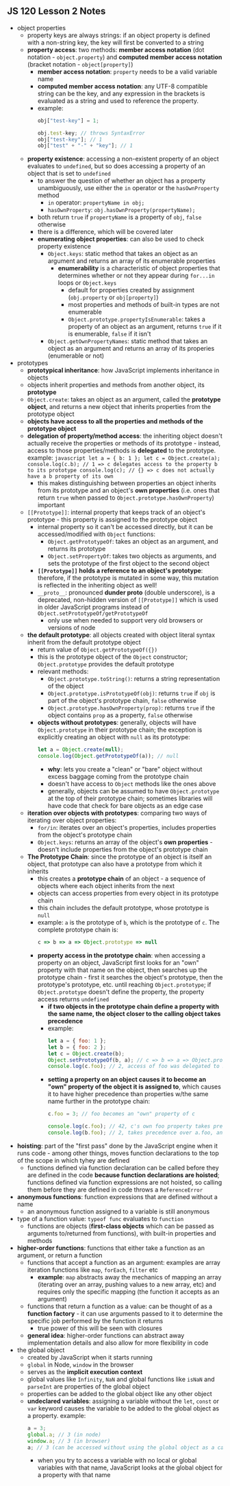 ## JS 120 Lesson 2 Notes ##

- object properties
    - property keys are always strings: if an object property is defined with a non-string key, the key will first be converted to a string
    - **property access**: two methods: **member access notation** (dot notation - `object.property`) and **computed member access notation** (bracket notation - `object[property]`)
        - **member access notation**: `property` needs to be a valid variable name
        - **computed member access notation**: any UTF-8 compatible string can be the key, and any expression in the brackets is evaluated as a string and used to reference the property.
        - example:
            ```javascript
            obj["test-key"] = 1;

            obj.test-key; // throws SyntaxError
            obj["test-key"]; // 1
            obj["test" + "-" + "key"]; // 1
            ```
    - **property existence**: accessing a non-existent property of an object evaluates to `undefined`, but so does accessing a property of an object that is set to `undefined`
        - to answer the question of whether an object has a property unambiguously, use either the `in` operator or the `hasOwnProperty` method
            - `in` operator: `propertyName in obj;`
            - `hasOwnProperty`: `obj.hasOwnProperty(propertyName);`
        - both return `true` if `propertyName` is a property of `obj`, `false` otherwise
        - there is a difference, which will be covered later
        - **enumerating object properties**: can also be used to check property existence
            - `Object.keys`: static method that takes an object as an argument and returns an array of its enumerable properties
                - **enumerability** is a characteristic of object properties that determines whether or not they appear during `for...in` loops or `Object.keys`
                    - default for properties created by assignment (`obj.property` or `obj[property]`)
                    - most properties and methods of built-in types are not enumerable
                    - `Object.prototype.propertyIsEnumerable`: takes a property of an object as an argument, returns `true` if it is enumerable, `false` if it isn't
            - `Object.getOwnPropertyNames`: static method that takes an object as an argument and returns an array of its properies (enumerable or not)
- prototypes
    - **prototypical inheritance**: how JavaScript implements inheritance in objects
    - objects inherit properties and methods from another object, its **prototype**
    - `Object.create`: takes an object as an argument, called the **prototype object**, and returns a new object that inherits properties from the prototype object
    - **objects have access to all the properties and methods of the prototype object**
    - **delegation of property/method access**: the inheriting object doesn't actually receive the properties or methods of its prototype - instead, access to those properties/methods is **delegated** to the prototype. example:
          ```javascript
          let a = { b: 1 };
          let c = Object.create(a);
          console.log(c.b); // 1 => c delegates access to the property b to its prototype
          console.log(c); // {} => c does not actually have a b property of its own
          ```
        - this makes distinguishing between properties an object inherits from its prototype and an object's **own properties** (i.e. ones that return `true` when passed to `Object.prototype.hasOwnProperty`) important
    - `[[Prototype]]`: internal property that keeps track of an object's prototype - this property is assigned to the prototype object
        - internal property so it can't be accessed directly, but it can be accessed/modified with `Object` functions:
            - `Object.getPrototypeOf`: takes an object as an argument, and returns its prototype
            - `Object.setPropertyOf`: takes two objects as arguments, and sets the prototype of the first object to the second object
        - **`[[Prototype]]` holds a reference to an object's prototype**: therefore, if the prototype is mutated in some way, this mutation is reflected in the inheriting object as well!
        - `__proto__`: pronounced **dunder proto** (double underscore), is a deprecated, non-hidden version of `[[Prototype]]` which is used in older JavaScript programs instead of `Object.setPrototypeOf/getPrototypeOf`
            - only use when needed to support very old browsers or versions of node
    - **the default prototype**: all objects created with object literal syntax inherit from the default prototype object
        - return value of `Object.getPrototypeOf({})`
        - this is the prototype object of the `Object` constructor; `Object.prototype` provides the default prototype
        - relevant methods:
            - `Object.prototype.toString()`: returns a string representation of the object
            - `Object.prototype.isPrototypeOf(obj)`: returns `true` if `obj` is part of the object's prototype chain, `false` otherwise
            - `Object.prototype.hasOwnProperty(prop)`: returns `true` if the object contains `prop` as a property, `false` otherwise
        - **objects without prototypes**: generally, objects will have `Object.prototype` in their prototype chain; the exception is explicitly creating an object with `null` as its prototype:
            ```javascript
            let a = Object.create(null);
            console.log(Object.getPrototypeOf(a)); // null
            ```
            - **why**: lets you create a "clean" or "bare" object without excess baggage coming from the prototype chain
            - doesn't have access to `Object` methods like the ones above
            - generally, objects can be assumed to have `Object.prototype` at the top of their prototype chain; sometimes libraries will have code that check for bare objects as an edge case
    - **iteration over objects with prototypes**: comparing two ways of iterating over object properties:
        - `for/in`: iterates over an object's properties, includes properties from the object's prototype chain
        - `Object.keys`: returns an array of the object's **own properties** - doesn't include properties from the object's prototype chain
    - **The Prototype Chain**: since the prototype of an object is itself an object, that prototype can also have a prototype from which it inherits
        - this creates a **prototype chain** of an object - a sequence of objects where each object inherits from the next
        - objects can access properties from every object in its prototype chain
        - this chain includes the default prototype, whose prototype is `null`
        - example: `a` is the prototype of `b`, which is the prototype of `c`. The complete prototype chain is:
            ```javascript
            c => b => a => Object.prototype => null
            ```
        - **property access in the prototype chain**: when accessing a property on an object, JavaScript first looks for an "own" property with that name on the object, then searches up the prototype chain - first it searches the object's prototype, then the prototype's prototype, etc. until reaching `Object.prototype`; if `Object.prototype` doesn't define the property, the property access returns `undefined`
            - **if two objects in the prototype chain define a property with the same name, the object closer to the calling object takes precedence**
            - example:
                ```javascript
                let a = { foo: 1 };
                let b = { foo: 2 };
                let c = Object.create(b);
                Object.setPrototypeOf(b, a); // c => b => a => Object.prototyoe => null
                console.log(c.foo); // 2, access of foo was delegated to b
                ```
            - **setting a property on an object causes it to become an "own" property of the object it is assigned to**, which causes it to have higher precedence than properties w/the same name further in the prototype chain:
                ```javascript
                c.foo = 3; // foo becomes an "own" property of c

                console.log(c.foo); // 42, c's own foo property takes precedence
                console.log(b.foo); // 2, takes precedence over a.foo, and remains unchanged by the assignment of c.foo
                ```
- **hoisting**: part of the "first pass" done by the JavaScript engine when it runs code - among other things, moves function declarations to the top of the scope in which tyhey are defined
    - functions defined via function declaration can be called before they are defined in the code **because function declarations are hoisted**; functions defined via function expressions are not hoisted, so calling them before they are defined in code throws a `ReferenceError`
- **anonymous functions**: function expressions that are defined without a name
    - an anonymous function assigned to a variable is still anonymous
- type of a function value: `typeof func` evaluates to `function`
    - functions are objects (**first-class objects** which can be passed as arguments to/returned from functions), with built-in properties and methods
- **higher-order functions**: functions that either take a function as an argument, or return a function
    - functions that accept a function as an argument: examples are array iteration functions like `map`, `forEach`, `filter` etc
        - **example**: `map` abstracts away the mechanics of mapping an array (iterating over an array, pushing values to a new array, etc) and requires only the specific mapping (the function it accepts as an argument)
    - functions that return a function as a value: can be thought of as a **function factory** - it can use arguments passed to it to determine the specific job performed by the function it returns
        - true power of this will be seen with closures
    - **general idea**: higher-order functions can abstract away implementation details and also allow for more flexibility in code
- the global object
    - created by JavaScript when it starts running
    - `global` in Node, `window` in the browser
    - serves as the **implicit execution context**
    - global values like `Infinity`, `NaN` and global functions like `isNaN` and `parseInt` are properties of the global object
    - properties can be added to the global object like any other object
    - **undeclared variables**: assigning a variable without the `let`, `const` or `var` keyword causes the variable to be added to the global object as a property. example:
        ```javascript
        a = 3;
        global.a; // 3 (in node)
        window.a; // 3 (in browser)
        a; // 3 (can be accessed without using the global object as a caller)
        ```
        - when you try to access a variable with no local or global variables with that name, JavaScript looks at the global object for a property with that name
